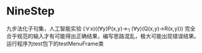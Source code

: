 # NineStep
九步法化子句集，人工智能实验
(∀x)((∀y)P(x,y)→┐(∀y)(Q(x,y)→R(x,y)))
完全合乎规范的输入才有可能得出正确结果，编写思路混乱，极大可能出现错误结果。
运行程序为test包下的testMenuFrame类
